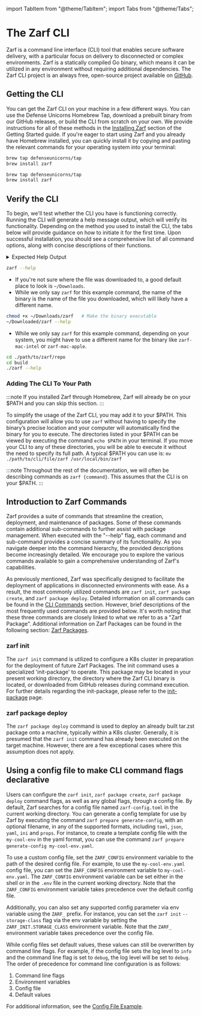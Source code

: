 import TabItem from "@theme/TabItem";
import Tabs from "@theme/Tabs";

# The Zarf CLI

<!-- TODO: @JPERRY This text seems a bit short, What else can we be saying here? -->
<!-- TODO: @JPERRY Is mentioning Cobra actually useful here? -->
<!-- TODO: @JPERRY Should I mention the OS and arch when talking about statically built binaries? -->

Zarf is a command line interface (CLI) tool that enables secure software delivery, with a particular focus on delivery to disconnected or complex environments. Zarf is a statically compiled Go binary, which means it can be utilized in any environment without requiring additional dependencies. The Zarf CLI project is an always free, open-source project available on [GitHub](https://github.com/defenseunicorns/zarf).

## Getting the CLI

<!-- TODO: @JPERRY Is it better to link to 'Installing Zarf' or should we repeat the information here? (check w/ Madeline) -->
<!-- TODO: @JPERRY Make sure the 'Installing Zarf' section if fully up to date with all the installation methods -->

You can get the Zarf CLI on your machine in a few different ways. You can use the Defense Unicorns Homebrew Tap, download a prebuilt binary from our GitHub releases, or build the CLI from scratch on your own. We provide instructions for all of these methods in the [Installing Zarf](../../3-getting-started.md#installing-zarf) section of the Getting Started guide. If you're eager to start using Zarf and you already have Homebrew installed, you can quickly install it by copying and pasting the relevant commands for your operating system into your terminal:

<!-- NOTE: The empty line after the '<TabItem ...>' lines are important for the rendering... -->
<Tabs>
<TabItem value="macOS" label="macOS" default>

```bash
brew tap defenseunicorns/tap
brew install zarf
```

</TabItem>

<TabItem value="Linux" label="Linux">

```bash
brew tap defenseunicorns/tap
brew install zarf
```

</TabItem>
</Tabs>

## Verify the CLI

<!-- TODO: @JPERRY A lot of this stuff could (and probably should) go in the 'Installing Zarf' section -->

To begin, we'll test whether the CLI you have is functioning correctly. Running the CLI will generate a help message output, which will verify its functionality. Depending on the method you used to install the CLI, the tabs below will provide guidance on how to initiate it for the first time. Upon successful installation, you should see a comprehensive list of all command options, along with concise descriptions of their functions.

<details><summary>Expected Help Output</summary>
<p>
The output of the help command should look <b>something</b> like this (CLI flags will also appear at the end of the output):

```text
Zarf eliminates the complexity of air gap software delivery for Kubernetes clusters and cloud native workloads
using a declarative packaging strategy to support DevSecOps in offline and semi-connected environments.

Usage:
  zarf [COMMAND]|[ZARF-PACKAGE]|[ZARF-YAML] [flags]
  zarf [command]

Available Commands:
  completion        Generate the autocompletion script for the specified shell
  connect           Access services or pods deployed in the cluster
  destroy           Tear it all down, we'll miss you Zarf...
  help              Help about any command
  init              Prepares a k8s cluster for the deployment of Zarf packages
  package           Zarf package commands for creating, deploying, and inspecting packages
  prepare           Tools to help prepare assets for packaging
  tools             Collection of additional tools to make airgap easier
  version           Displays the version of the Zarf binary
```

</p>
</details>

<Tabs>
<TabItem value="homebrew" label="Installed via Homebrew" default>

```bash
zarf --help
```

</TabItem>

<TabItem value="custom-install" label="Downloaded from Github">

- If you're not sure where the file was downloaded to, a good default place to look is `~/Downloads`.
- While we only say `zarf` for this example command, the name of the binary is the name of the file you downloaded, which will likely have a different name.

```bash
chmod +x ~/Downloads/zarf   # Make the binary executable
~/Downloaded/zarf --help
```

</TabItem>

<TabItem value="manually-built" label="Manually Built">

- While we only say `zarf` for this example command, depending on your system, you might have to use a different name for the binary like `zarf-mac-intel` or `zarf-mac-apple`.

```bash
cd ./path/to/zarf/repo
cd build
./zarf --help
```

</TabItem>

</Tabs>

### Adding The CLI To Your Path

:::note
If you installed Zarf through Homebrew, Zarf will already be on your $PATH and you can skip this section.
:::

To simplify the usage of the Zarf CLI, you may add it to your $PATH. This configuration will allow you to use `zarf` without having to specify the binary’s precise location and your computer will automatically find the binary for you to execute. The directories listed in your $PATH can be viewed by executing the command `echo $PATH` in your terminal. If you move your CLI to any of these directories, you will be able to execute it without the need to specify its full path. A typical $PATH you can use is: `mv ./path/to/cli/file/zarf /usr/local/bin/zarf`

:::note
Throughout the rest of the documentation, we will often be describing commands as `zarf {command}`. This assumes that the CLI is on your $PATH.
:::

## Introduction to Zarf Commands

Zarf provides a suite of commands that streamline the creation, deployment, and maintenance of packages. Some of these commands contain additional sub-commands to further assist with package management. When executed with the "--help" flag, each command and sub-command provides a concise summary of its functionality. As you navigate deeper into the command hierarchy, the provided descriptions become increasingly detailed. We encourage you to explore the various commands available to gain a comprehensive understanding of Zarf's capabilities.

As previously mentioned, Zarf was specifically designed to facilitate the deployment of applications in disconnected environments with ease. As a result, the most commonly utilized commands are `zarf init`, `zarf package create`, and `zarf package deploy`. Detailed information on all commands can be found in the [CLI Commands](./100-cli-commands/zarf.md) section. However, brief descriptions of the most frequently used commands are provided below. It's worth noting that these three commands are closely linked to what we refer to as a "Zarf Package". Additional information on Zarf Packages can be found in the following section: [Zarf Packages](../2-zarf-packages/1-zarf-packages.md).

### zarf init

<!-- TODO: Find a good place to talk about what the init command is actually doing (there's a lot of special magic sauce going on with that command) -->

The `zarf init` command is utilized to configure a K8s cluster in preparation for the deployment of future Zarf Packages. The init command uses a specialized 'init-package' to operate. This package may be located in your present working directory, the directory where the Zarf CLI binary is located, or downloaded from GitHub releases during command execution. For further details regarding the init-package, please refer to the [init-package](../2-zarf-packages/3-the-zarf-init-package.md) page.

### zarf package deploy

<!-- The most common use case (like 99.9% of the time) is deploying onto a k8s cluster.. but that doesn't HAVE to be the case.. How do I write the docs for this then? -->
<!-- TODO: Write some docs (or reddirect to other docs) describing when you would be able to do a `zarf package deploy` before a `zarf init` -->

The `zarf package deploy` command is used to deploy an already built tar.zst package onto a machine, typically within a K8s cluster. Generally, it is presumed that the `zarf init` command has already been executed on the target machine. However, there are a few exceptional cases where this assumption does not apply.

## Using a config file to make CLI command flags declarative

Users can configure the `zarf init`, `zarf package create`, `zarf package deploy` command flags, as well as any global flags, through a config file. By default, Zarf searches for a config file named `zarf-config.toml` in the current working directory. You can generate a config template for use by Zarf by executing the command `zarf prepare generate-config`, with an optional filename, in any of the supported formats, including `toml`, `json`, `yaml`, `ini` and `props`. For instance, to create a template config file with the `my-cool-env` in the yaml format, you can use the command `zarf prepare generate-config my-cool-env.yaml`.

To use a custom config file, set the `ZARF_CONFIG` environment variable to the path of the desired config file. For example, to use the `my-cool-env.yaml` config file, you can set the `ZARF_CONFIG` environment variable to `my-cool-env.yaml`. The `ZARF_CONFIG` environment variable can be set either in the shell or in the `.env` file in the current working directory. Note that the `ZARF_CONFIG` environment variable takes precedence over the default config file.

Additionally, you can also set any supported config parameter via env variable using the `ZARF_` prefix. For instance, you can set the `zarf init` `--storage-class` flag via the env variable by setting the `ZARF_INIT.STORAGE_CLASS` environment variable. Note that the `ZARF_` environment variable takes precedence over the config file.

While config files set default values, these values can still be overwritten by command line flags. For example, if the config file sets the log level to `info` and the command line flag is set to `debug`, the log level will be set to `debug`. The order of precedence for command line configuration is as follows:

1. Command line flags
2. Environment variables
3. Config file
4. Default values

For additional information, see the [Config File Example](../../../examples/config-file/README.md).
